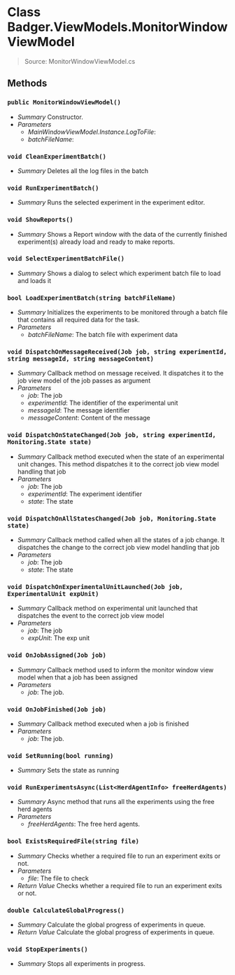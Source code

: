 # Class Badger.ViewModels.MonitorWindowViewModel
> Source: MonitorWindowViewModel.cs
## Methods
### `public MonitorWindowViewModel()`
* *Summary*
  Constructor.
* *Parameters*
  * _MainWindowViewModel.Instance.LogToFile_: 
  * _batchFileName_: 
### `void CleanExperimentBatch()`
* *Summary*
  Deletes all the log files in the batch
### `void RunExperimentBatch()`
* *Summary*
  Runs the selected experiment in the experiment editor.
### `void ShowReports()`
* *Summary*
  Shows a Report window with the data of the currently finished experiment(s) already load and ready to make reports.
### `void SelectExperimentBatchFile()`
* *Summary*
  Shows a dialog to select which experiment batch file to load and loads it
### `bool LoadExperimentBatch(string batchFileName)`
* *Summary*
  Initializes the experiments to be monitored through a batch file that contains all required data for the task.
* *Parameters*
  * _batchFileName_: The batch file with experiment data
### `void DispatchOnMessageReceived(Job job, string experimentId, string messageId, string messageContent)`
* *Summary*
  Callback method on message received. It dispatches it to the job view model of the job passes as argument
* *Parameters*
  * _job_: The job
  * _experimentId_: The identifier of the experimental unit
  * _messageId_: The message identifier
  * _messageContent_: Content of the message
### `void DispatchOnStateChanged(Job job, string experimentId, Monitoring.State state)`
* *Summary*
  Callback method executed when the state of an experimental unit changes. This method dispatches it to the correct job view model handling that job
* *Parameters*
  * _job_: The job
  * _experimentId_: The experiment identifier
  * _state_: The state
### `void DispatchOnAllStatesChanged(Job job, Monitoring.State state)`
* *Summary*
  Callback method called when all the states of a job change. It dispatches the change to the correct job view model handling that job
* *Parameters*
  * _job_: The job
  * _state_: The state
### `void DispatchOnExperimentalUnitLaunched(Job job, ExperimentalUnit expUnit)`
* *Summary*
  Callback method on experimental unit launched that dispatches the event to the correct job view model
* *Parameters*
  * _job_: The job
  * _expUnit_: The exp unit
### `void OnJobAssigned(Job job)`
* *Summary*
  Callback method used to inform the monitor window view model when that a job has been assigned
* *Parameters*
  * _job_: The job.
### `void OnJobFinished(Job job)`
* *Summary*
  Callback method executed when a job is finished
* *Parameters*
  * _job_: The job.
### `void SetRunning(bool running)`
* *Summary*
  Sets the state as running
### `void RunExperimentsAsync(List<HerdAgentInfo> freeHerdAgents)`
* *Summary*
  Async method that runs all the experiments using the free herd agents
* *Parameters*
  * _freeHerdAgents_: The free herd agents.
### `bool ExistsRequiredFile(string file)`
* *Summary*
  Checks whether a required file to run an experiment exits or not.
* *Parameters*
  * _file_: The file to check
* *Return Value*
  Checks whether a required file to run an experiment exits or not.
### `double CalculateGlobalProgress()`
* *Summary*
  Calculate the global progress of experiments in queue.
* *Return Value*
  Calculate the global progress of experiments in queue.
### `void StopExperiments()`
* *Summary*
  Stops all experiments in progress.
